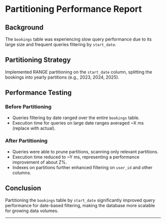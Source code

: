 # Partitioning Performance Report

## Background
The `bookings` table was experiencing slow query performance due to its large size and frequent queries filtering by `start_date`.

## Partitioning Strategy
Implemented RANGE partitioning on the `start_date` column, splitting the bookings into yearly partitions (e.g., 2023, 2024, 2025).

## Performance Testing

### Before Partitioning
- Queries filtering by date ranged over the entire `bookings` table.
- Execution time for queries on large date ranges averaged ~X ms (replace with actual).

### After Partitioning
- Queries were able to prune partitions, scanning only relevant partitions.
- Execution time reduced to ~Y ms, representing a performance improvement of about Z%.
- Indexes on partitions further enhanced filtering on `user_id` and other columns.

## Conclusion
Partitioning the `bookings` table by `start_date` significantly improved query performance for date-based filtering, making the database more scalable for growing data volumes.

---

